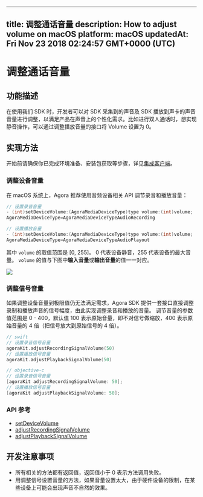
---
title: 调整通话音量
description: How to adjust volume on macOS
platform: macOS
updatedAt: Fri Nov 23 2018 02:24:57 GMT+0000 (UTC)
---
# 调整通话音量
## 功能描述

 在使用我们 SDK 时，开发者可以对 SDK 采集到的声音及 SDK 播放到声卡的声音音量进行调整，以满足产品在声音上的个性化需求。比如进行双人通话时，想实现静音操作，可以通过调整播放音量的接口将 Volume 设置为 0。



## 实现方法

开始前请确保你已完成环境准备、安装包获取等步骤，详见[集成客户端](../../cn/Voice/mac_video.md)。

### 调整设备音量

在 macOS 系统上，Agora 推荐使用音频设备相关 API 调节录音和播放音量：

```objective-c
// 设置录音音量
- (int)setDeviceVolume:(AgoraMediaDeviceType)type volume:(int)volume;
AgoraMediaDeviceType=AgoraMediaDeviceTypeAudioRecording

// 设置播放音量
- (int)setDeviceVolume:(AgoraMediaDeviceType)type volume:(int)volume;
AgoraMediaDeviceType=AgoraMediaDeviceTypeAudioPlayout
```

其中 `volume` 的取值范围是 [0, 255]。 0 代表设备静音，255 代表设备的最大音量。
`volume` 的值与下图中**输入音量**或**输出音量**的值一一对应。

![](https://web-cdn.agora.io/docs-files/1542772979683)

### 调整信号音量

如果调整设备音量到极限值仍无法满足需求，Agora SDK 提供一套接口直接调整录制和播放声音的信号幅度，由此实现调整录音和播放的音量。
调节音量的参数值范围是 0 - 400，默认值 100 表示原始音量，即不对信号做缩放，400 表示原始音量的 4 倍（把信号放大到原始信号的 4 倍）。

```swift
// swift
// 设置录音信号音量
agoraKit.adjustRecordingSignalVolume(50)
// 设置播放信号音量
agoraKit.adjustPlaybackSignalVolume(50)
```

```objective-c
// objective-c
// 设置录音信号音量
[agoraKit adjustRecordingSignalVolume: 50];
// 设置播放信号音量
[agoraKit adjustPlaybackSignalVolume: 50];
```

### API 参考

- [setDeviceVolume](https://docs.agora.io/cn/Voice/API%20Reference/oc/Classes/AgoraRtcEngineKit.html#//api/name/setDeviceVolume:volume:)
- [adjustRecordingSignalVolume](https://docs.agora.io/cn/Voice/API%20Reference/oc/Classes/AgoraRtcEngineKit.html#//api/name/adjustRecordingSignalVolume:)
- [adjustPlaybackSignalVolume](https://docs.agora.io/cn/Voice/API%20Reference/oc/Classes/AgoraRtcEngineKit.html#//api/name/adjustPlaybackSignalVolume:)

## 开发注意事项

- 所有相关的方法都有返回值，返回值小于 0 表示方法调用失败。
- 用调整信号设置音量的方法，如果音量设置太大，由于硬件设备的限制，在某些设备上可能会出现声音不自然的效果。
